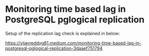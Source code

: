 # Monitoring time based lag in PostgreSQL pglogical replication

Setup of the replication lag check is explained in below:

https://vijayreddyg81.medium.com/monitoring-time-based-lag-in-postgresql-pglogical-replication-3daaef751794
